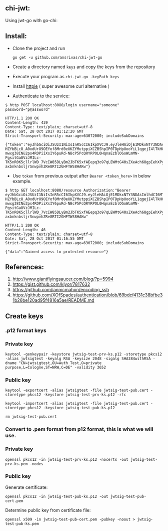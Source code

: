 chi-jwt:
---


Using jwt-go with go-chi:

Install:
---

* Clone the project and run

	`go get -u github.com/ansrivas/chi-jwt-go`


* Create a directory named `keys` and copy the keys from the repository

* Execute your program as `chi-jwt-go -keyPath keys`

* Install [httpie](https://github.com/jakubroztocil/httpie) ( super awesome curl alternative )

* Authenticate to the service:
```
$ http POST localhost:8080/login username="someone" password="p@assword"

HTTP/1.1 200 OK
Content-Length: 439
Content-Type: text/plain; charset=utf-8
Date: Sat, 28 Oct 2017 01:12:20 GMT
Strict-Transport-Security: max-age=63072000; includeSubDomains

{"token":"eyJhbGciOiJSUzI1NiIsInR5cCI6IkpXVCJ9.eyJleHAiOjE1MDkxNTY3NDAsImlhdCI6MTUwOTE1MzE0MH0.OzHtWc2Ag1uYvmX19-HZYbBLc8_A0xdUrO9OEYof8Mrd0eUKZYMutppiXCZBShpIP0TDpHpUooYiL1qgejI4lTkHGIUxmHvFuFdc0_8vWQWG_e9HikDyy0xte3iKjVALq3IYRql65pnAHfDFNH7kNT-mwxg38INu2ps4RDPiiXsIY6puRd-NBcP5PcQRYRPOL0HqnaEzblOGoWLmMN-PgsitGa8VzJMILc-TK5nR0K5cllrlWD_7VcIW85DLyBm2JbTK5xfAEepq3o97qLEWMtG40sZXeAch68gpIehXPynLMHO8G-axbnknbsljrSnwpvhZRe8RTI2GHFTWS8HAKw"}
```

* Use `token` from previous output after `Bearer <token_here>` in below example.
```
$ http GET localhost:8080/resource Authorization:"Bearer eyJhbGciOiJSUzI1NiIsInR5cCI6IkpXVCJ9.eyJleHAiOjE1MDkxNTY3NDAsImlhdCI6MTUwOTE1MzE0MH0.OzHtWc2Ag1uYvmX19-HZYbBLc8_A0xdUrO9OEYof8Mrd0eUKZYMutppiXCZBShpIP0TDpHpUooYiL1qgejI4lTkHGIUxmHvFuFdc0_8vWQWG_e9HikDyy0xte3iKjVALq3IYRql65pnAHfDFNH7kNT-mwxg38INu2ps4RDPiiXsIY6puRd-NBcP5PcQRYRPOL0HqnaEzblOGoWLmMN-PgsitGa8VzJMILc-TK5nR0K5cllrlWD_7VcIW85DLyBm2JbTK5xfAEepq3o97qLEWMtG40sZXeAch68gpIehXPynLMHO8G-axbnknbsljrSnwpvhZRe8RTI2GHFTWS8HAKw"

HTTP/1.1 200 OK
Content-Length: 46
Content-Type: text/plain; charset=utf-8
Date: Sat, 28 Oct 2017 01:16:55 GMT
Strict-Transport-Security: max-age=63072000; includeSubDomains

{"data":"Gained access to protected resource"}
```


References:
---
1. http://www.giantflyingsaucer.com/blog/?p=5994
2. https://gist.github.com/kiyor/7817632
3. https://github.com/ianmcmahon/encoding_ssh
4. https://github.com/XOfSpades/authentication/blob/69bdcf4131c38bfbe31b26be120ad95f4816a5ae/README.md


Create keys
------


### .p12 format keys

### Private key

`keytool -genkeypair -keystore jwtsig-test-prv-ks.p12 -storetype pkcs12 -alias jwtsigtest -keyalg RSA -keysize 2048 -sigalg SHA384withRSA -dname "CN=jwtsigtest,OU=Auth Test,O=private purpose,L=Cologne,ST=NRW,C=DE" -validity 3652`

### Public key

`keytool -exportcert -alias jwtsigtest -file jwtsig-test-pub.cert -storetype pkcs12 -keystore jwtsig-test-prv-ks.p12 -rfc`

`keytool -importcert -alias jwtsigtest -file jwtsig-test-pub.cert -storetype pkcs12 -keystore jwtsig-test-pub-ks.p12`

`rm jwtsig-test-pub.cert`

### Convert to .pem format from p12 format, this is what we will use.

### Private key

`openssl pkcs12 -in jwtsig-test-prv-ks.p12 -nocerts -out jwtsig-test-prv-ks.pem -nodes`

### Public key

Generate certificate:

`openssl pkcs12 -in jwtsig-test-pub-ks.p12 -out jwtsig-test-pub-cert.pem`

Determine public key from certificate file:

`openssl x509 -in jwtsig-test-pub-cert.pem -pubkey -noout > jwtsig-test-pub-ks.pem`
